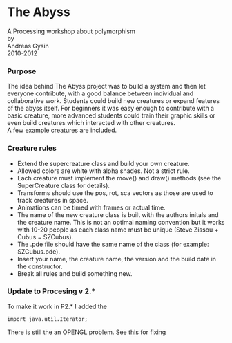 **The Abyss**
=============

A Processing workshop about polymorphism\
by\
Andreas Gysin\
2010-2012

### Purpose

The idea behind The Abyss project was to build a system and then let
everyone contribute, with a good balance between individual and
collaborative work. Students could build new creatures or expand
features of the abyss itself. For beginners it was easy enough to
contribute with a basic creature, more advanced students could train
their graphic skills or even build creatures which interacted with other
creatures.\
A few example creatures are included.

### Creature rules

-   Extend the supercreature class and build your own creature.
-   Allowed colors are white with alpha shades. Not a strict rule.
-   Each creature must implement the move() and draw() methods (see the
    SuperCreature class for details).
-   Transforms should use the pos, rot, sca vectors as those are used to
    track creatures in space.
-   Animations can be timed with frames or actual time.
-   The name of the new creature class is built with the authors initals
    and the creature name. This is not an optimal naming convention but
    it works with 10-20 people as each class name must be unique (Steve
    Zissou + Cubus = SZCubus).
-   The .pde file should have the same name of the class (for example:
    SZCubus.pde).
-   Insert your name, the creature name, the version and the build date
    in the constructor.
-   Break all rules and build something new.

### Update to Procesing v 2.\*

To make it work in P2.\* I added the

    import java.util.Iterator;  

There is still the an OPENGL problem. See [this](http://wiki.processing.org/w/Advanced_OpenGL) for fixing

